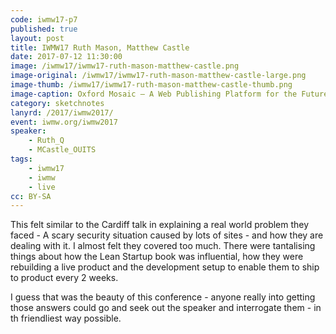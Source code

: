 ```yaml
---
code: iwmw17-p7
published: true
layout: post
title: IWMW17 Ruth Mason, Matthew Castle
date: 2017-07-12 11:30:00
image: /iwmw17/iwmw17-ruth-mason-matthew-castle.png
image-original: /iwmw17/iwmw17-ruth-mason-matthew-castle-large.png
image-thumb: /iwmw17/iwmw17-ruth-mason-matthew-castle-thumb.png
image-caption: Oxford Mosaic – A Web Publishing Platform for the Future
category: sketchnotes
lanyrd: /2017/iwmw2017/
event: iwmw.org/iwmw2017
speaker:
    - Ruth_Q
    - MCastle_OUITS
tags:
    - iwmw17
    - iwmw
    - live
cc: BY-SA
---
```


This felt similar to the Cardiff talk in explaining a real world problem they faced - A scary security situation caused by lots of sites - and how they are dealing with it. I almost felt they covered too much. There were tantalising things about how the Lean Startup book was influential, how they were rebuilding a live product  and the development setup to enable them to ship to product every 2 weeks.

I guess that was the beauty of this conference - anyone really into getting those answers could go and seek out the speaker and interrogate them - in th friendliest way possible.
